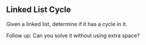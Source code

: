 ## Linked List Cycle

Given a linked list, determine if it has a cycle in it.

Follow up:
Can you solve it without using extra space?
